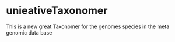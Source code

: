 # unieativeTaxonomer
This is a new great Taxonomer for the genomes species in the meta genomic data base
